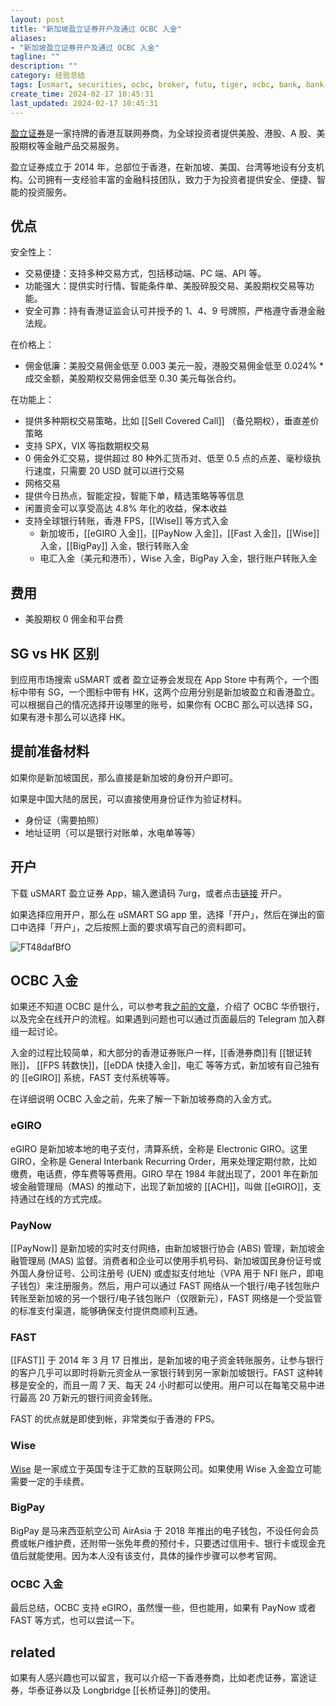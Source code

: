 ```yaml
---
layout: post
title: "新加坡盈立证券开户及通过 OCBC 入金"
aliases:
- "新加坡盈立证券开户及通过 OCBC 入金"
tagline: ""
description: ""
category: 经验总结
tags: [usmart, securities, ocbc, broker, futu, tiger, ocbc, bank, bank-service, ]
create_time: 2024-02-17 10:45:31
last_updated: 2024-02-17 10:45:31
---
```


[盈立证券](https://gtk.pw/usmart)是一家持牌的香港互联网券商，为全球投资者提供美股、港股、A 股、美股期权等金融产品交易服务。

盈立证券成立于 2014 年，总部位于香港，在新加坡、美国、台湾等地设有分支机构。公司拥有一支经验丰富的金融科技团队，致力于为投资者提供安全、便捷、智能的投资服务。

## 优点

安全性上：

- 交易便捷：支持多种交易方式，包括移动端、PC 端、API 等。
- 功能强大：提供实时行情、智能条件单、美股碎股交易、美股期权交易等功能。
- 安全可靠：持有香港证监会认可并授予的 1、4、9 号牌照，严格遵守香港金融法规。

在价格上：

- 佣金低廉：美股交易佣金低至 0.003 美元一股，港股交易佣金低至 0.024% \* 成交金额，美股期权交易佣金低至 0.30 美元每张合约。

在功能上：

- 提供多种期权交易策略，比如 [[Sell Covered Call]] （备兑期权），垂直差价策略
- 支持 SPX，VIX 等指数期权交易
- 0 佣金外汇交易，提供超过 80 种外汇货币对、低至 0.5 点的点差、毫秒级执行速度，只需要 20 USD 就可以进行交易
- 网格交易
- 提供今日热点，智能定投，智能下单，精选策略等等信息
- 闲置资金可以享受高达 4.8% 年化的收益，保本收益
- 支持全球银行转账，香港 FPS，[[Wise]] 等方式入金
  - 新加坡币，[[eGIRO 入金]]，[[PayNow 入金]]，[[Fast 入金]]，[[Wise]] 入金，[[BigPay]] 入金，银行转账入金
  - 电汇入金（美元和港币），Wise 入金，BigPay 入金，银行账户转账入金

## 费用

- 美股期权 0 佣金和平台费

## SG vs HK 区别

到应用市场搜索 uSMART 或者 盈立证券会发现在 App Store 中有两个，一个图标中带有 SG，一个图标中带有 HK，这两个应用分别是新加坡盈立和香港盈立。可以根据自己的情况选择开设哪里的账号，如果你有 OCBC 那么可以选择 SG，如果有港卡那么可以选择 HK。

## 提前准备材料

如果你是新加坡国民，那么直接是新加坡的身份开户即可。

如果是中国大陆的居民，可以直接使用身份证作为验证材料。

- 身份证（需要拍照）
- 地址证明（可以是银行对账单，水电单等等）

## 开户

下载 uSMART 盈立证券 App，输入邀请码 7urg，或者点击[链接](https://gtk.pw/usmart) 开户。

如果选择应用开户，那么在 uSMART SG app 里，选择「开户」，然后在弹出的窗口中选择「开户」，之后按照上面的要求填写自己的资料即可。

![FT48dafBfO](https://pic.einverne.info/images/FT48dafBfO.png)

## OCBC 入金

如果还不知道 OCBC 是什么，可以参考我[之前的文章](https://blog.einverne.info/post/2023/11/ocbc.html)，介绍了 OCBC 华侨银行，以及完全在线开户的流程。如果遇到问题也可以通过页面最后的 Telegram 加入群组一起讨论。

入金的过程比较简单，和大部分的香港证券账户一样，[[香港券商]]有 [[银证转账]]， [[FPS 转数快]]，[[eDDA 快捷入金]]，电汇 等等方式，新加坡有自己独有的 [[eGIRO]] 系统，FAST 支付系统等等。

在详细说明 OCBC 入金之前，先来了解一下新加坡券商的入金方式。

### eGIRO

eGIRO 是新加坡本地的电子支付，清算系统，全称是 Electronic GIRO。这里 GIRO，全称是 General Interbank Recurring Order，用来处理定期付款，比如缴费，电话费，停车费等等费用。GIRO 早在 1984 年就出现了，2001 年在新加坡金融管理局（MAS) 的推动下，出现了新加坡的 [[ACH]]，叫做 [[eGIRO]]，支持通过在线的方式完成。

### PayNow

[[PayNow]] 是新加坡的实时支付网络，由新加坡银行协会 (ABS) 管理，新加坡金融管理局 (MAS) 监督。消费者和企业可以使用手机号码、新加坡国民身份证号或外国人身份证号、公司注册号 (UEN) 或虚拟支付地址（VPA 用于 NFI 账户，即电子钱包）来注册服务。然后，用户可以通过 FAST 网络从一个银行/电子钱包账户转账至新加坡的另一个银行/电子钱包账户（仅限新元），FAST 网络是一个受监管的标准支付渠道，能够确保支付提供商顺利互通。

### FAST

[[FAST]] 于 2014 年 3 月 17 日推出，是新加坡的电子资金转账服务，让参与银行的客户几乎可以即时将新元资金从一家银行转到另一家新加坡银行。FAST 这种转移是安全的，而且一周 7 天、每天 24 小时都可以使用。用户可以在每笔交易中进行最高 20 万新元的银行间资金转账。

FAST 的优点就是即使到帐，非常类似于香港的 FPS。

### Wise

[Wise](https://blog.einverne.info/post/2023/02/wise-register-and-usage.html) 是一家成立于英国专注于汇款的互联网公司。如果使用 Wise 入金盈立可能需要一定的手续费。

### BigPay

BigPay 是马来西亚航空公司 AirAsia 于 2018 年推出的电子钱包，不设任何会员费或帐户维护费，还附带一张免年费的预付卡，只要透过信用卡、银行卡或现金充值后就能使用。因为本人没有该支付，具体的操作步骤可以参考官网。

### OCBC 入金

最后总结，OCBC 支持 eGIRO，虽然慢一些，但也能用，如果有 PayNow 或者 FAST 等方式，也可以尝试一下。

## related

如果有人感兴趣也可以留言，我可以介绍一下香港券商，比如老虎证券，富途证券，华泰证券以及 Longbridge [[长桥证券]]的使用。
